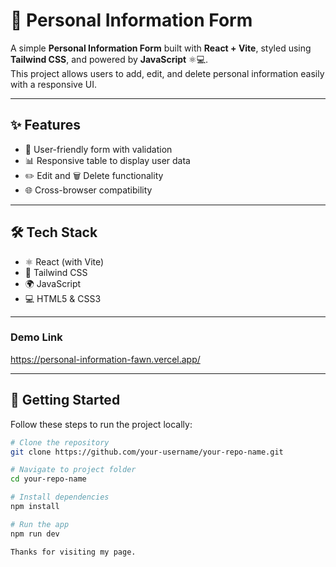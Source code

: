 # 📌 Personal Information Form

A simple **Personal Information Form** built with **React + Vite**, styled using **Tailwind CSS**, and powered by **JavaScript** ⚛️💻.  
This project allows users to add, edit, and delete personal information easily with a responsive UI.  

---

## ✨ Features
- 📝 User-friendly form with validation  
- 📊 Responsive table to display user data  
- ✏️ Edit and 🗑️ Delete functionality  
- 🌐 Cross-browser compatibility  

---

## 🛠️ Tech Stack
- ⚛️ React (with Vite)  
- 🎨 Tailwind CSS  
- 🌍 JavaScript  
- 💻 HTML5 & CSS3  

---

### Demo Link
https://personal-information-fawn.vercel.app/

---

## 🚀 Getting Started

Follow these steps to run the project locally:

```bash
# Clone the repository
git clone https://github.com/your-username/your-repo-name.git

# Navigate to project folder
cd your-repo-name

# Install dependencies
npm install

# Run the app
npm run dev

Thanks for visiting my page.
